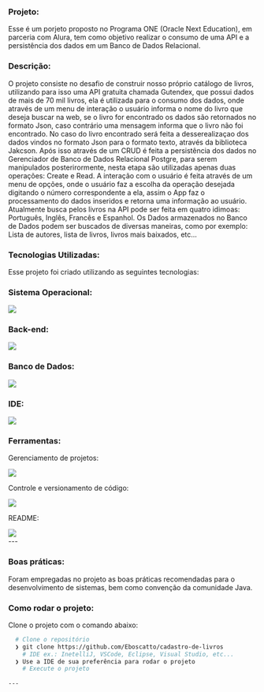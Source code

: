 ### Projeto:
Esse é um porjeto proposto no Programa ONE (Oracle Next Education), em parceria com Alura, tem como objetivo realizar o consumo de uma API e a persistência dos dados em um Banco de Dados Relacional.
### Descrição:
O projeto consiste no desafio de construir nosso próprio catálogo de livros, utilizando para isso uma API gratuita chamada Gutendex, que possui dados de mais de 70 mil livros, ela é utilizada para o consumo dos dados, onde através de um menu de interação o usuário informa o nome do livro que deseja buscar na web, se o livro for encontrado os dados são retornados no formato Json, caso contrário uma mensagem informa que o livro não foi encontrado. 
No caso do livro encontrado será feita a desserealizaçao dos dados vindos no formato Json para o formato texto, através da biblioteca Jakcson. Após isso através de um CRUD é feita a persistência dos dados no Gerenciador de Banco de Dados Relacional Postgre, para serem manipulados posterirormente, nesta etapa são utilizadas apenas duas operações: Create e Read.
A interação com o usuário é feita através de um menu de opções, onde o usuário faz a escolha da operação desejada digitando o número correspondente a ela, assim o App faz o processamento do dados inseridos e retorna uma informação ao usuário. Atualmente busca pelos livros na API pode ser feita em quatro idimoas: Português, Inglês, Francês e Espanhol. Os Dados armazenados no Banco de Dados podem ser buscados de diversas maneiras, como por exemplo: Lista de autores, lista de livros, livros mais baixados, etc...
### Tecnologias Utilizadas:
Esse projeto foi criado utilizando as seguintes tecnologias:
### Sistema Operacional:
<div>
  <img src="https://img.shields.io/badge/Windows-0078D6?style=for-the-badge&logo=windows&logoColor=white"> 
</div>

### Back-end:
<div> 
  <img src="https://img.shields.io/badge/Java-ED8B00?style=for-the-badge&logo=openjdk&logoColor=white">   
</div>

### Banco de Dados:
<div> 
  <img src=" https://img.shields.io/badge/PostgreSQL-316192?style=for-the-badge&logo=postgresql&logoColor=white">  
</div>

### IDE:
<div>
  <img src="https://img.shields.io/badge/IntelliJ_IDEA-000000.svg?style=for-the-badge&logo=intellij-idea&logoColor=white">
</div>

### Ferramentas:
Gerenciamento de projetos:
<div>
  <img src="https://img.shields.io/badge/Trello-0052CC?style=for-the-badge&logo=trello&logoColor=white">
</div>

Controle e versionamento de código:
<div>
  <img src="https://img.shields.io/badge/GitHub-100000?style=for-the-badge&logo=github&logoColor=white">
</div>

README:
<div>
<img src="https://img.shields.io/badge/Made%20with-Markdown-1f425f.svg">
</div>
---

### Boas práticas:
Foram empregadas no projeto as boas práticas recomendadas para o desenvolvimento de sistemas, bem como convenção da comunidade Java.

### Como rodar o projeto:
Clone o projeto com o comando abaixo:
```bash
  # Clone o repositório
  ❯ git clone https://github.com/Eboscatto/cadastro-de-livros
	# IDE ex.: InetelliJ, VSCode, Eclipse, Visual Studio, etc...
  ❯ Use a IDE de sua preferência para rodar o projeto
	# Execute o projeto
   
---
